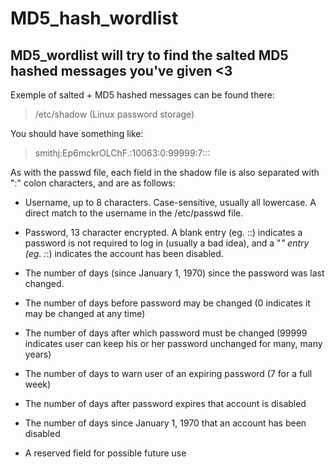 # MD5_hash_wordlist
## MD5_wordlist will try to find the salted MD5 hashed messages you've given <3

Exemple of salted + MD5 hashed messages can be found there:
> /etc/shadow
(Linux password storage)

You should have something like:
> smithj:Ep6mckrOLChF.:10063:0:99999:7:::

As with the passwd file, each field in the shadow file is also separated with ":" colon characters, and are as follows:

* Username, up to 8 characters. Case-sensitive, usually all lowercase. A direct match to the username in the /etc/passwd file.

* Password, 13 character encrypted. A blank entry (eg. ::) indicates a password is not required to log in (usually a bad idea), and a "*" entry (eg. :*:) indicates the account has been disabled.

* The number of days (since January 1, 1970) since the password was last changed.

* The number of days before password may be changed (0 indicates it may be changed at any time)

* The number of days after which password must be changed (99999 indicates user can keep his or her password unchanged for many, many years)

* The number of days to warn user of an expiring password (7 for a full week)

* The number of days after password expires that account is disabled

* The number of days since January 1, 1970 that an account has been disabled

* A reserved field for possible future use

